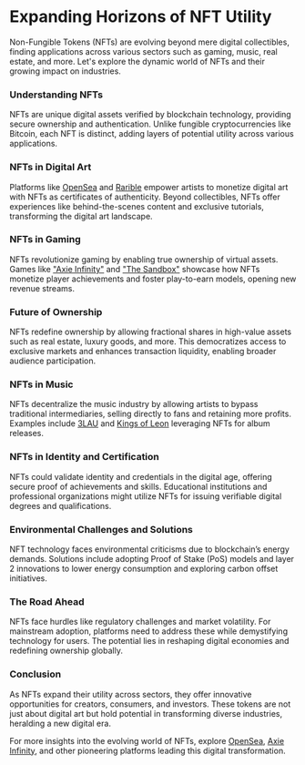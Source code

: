 # Expanding Horizons of NFT Utility

Non-Fungible Tokens (NFTs) are evolving beyond mere digital collectibles, finding applications across various sectors such as gaming, music, real estate, and more. Let's explore the dynamic world of NFTs and their growing impact on industries.

### Understanding NFTs

NFTs are unique digital assets verified by blockchain technology, providing secure ownership and authentication. Unlike fungible cryptocurrencies like Bitcoin, each NFT is distinct, adding layers of potential utility across various applications.

### NFTs in Digital Art

Platforms like [OpenSea](https://opensea.io/) and [Rarible](https://rarible.com/) empower artists to monetize digital art with NFTs as certificates of authenticity. Beyond collectibles, NFTs offer experiences like behind-the-scenes content and exclusive tutorials, transforming the digital art landscape.

### NFTs in Gaming

NFTs revolutionize gaming by enabling true ownership of virtual assets. Games like ["Axie Infinity"](https://axieinfinity.com/) and ["The Sandbox"](https://www.sandbox.game/) showcase how NFTs monetize player achievements and foster play-to-earn models, opening new revenue streams.

### Future of Ownership

NFTs redefine ownership by allowing fractional shares in high-value assets such as real estate, luxury goods, and more. This democratizes access to exclusive markets and enhances transaction liquidity, enabling broader audience participation.

### NFTs in Music

NFTs decentralize the music industry by allowing artists to bypass traditional intermediaries, selling directly to fans and retaining more profits. Examples include [3LAU](https://www.3lau.com/) and [Kings of Leon](https://www.kingsofleon.com/) leveraging NFTs for album releases.

### NFTs in Identity and Certification

NFTs could validate identity and credentials in the digital age, offering secure proof of achievements and skills. Educational institutions and professional organizations might utilize NFTs for issuing verifiable digital degrees and qualifications.

### Environmental Challenges and Solutions

NFT technology faces environmental criticisms due to blockchain’s energy demands. Solutions include adopting Proof of Stake (PoS) models and layer 2 innovations to lower energy consumption and exploring carbon offset initiatives.

### The Road Ahead

NFTs face hurdles like regulatory challenges and market volatility. For mainstream adoption, platforms need to address these while demystifying technology for users. The potential lies in reshaping digital economies and redefining ownership globally.

### Conclusion

As NFTs expand their utility across sectors, they offer innovative opportunities for creators, consumers, and investors. These tokens are not just about digital art but hold potential in transforming diverse industries, heralding a new digital era.

For more insights into the evolving world of NFTs, explore [OpenSea](https://opensea.io/), [Axie Infinity](https://axieinfinity.com/), and other pioneering platforms leading this digital transformation.